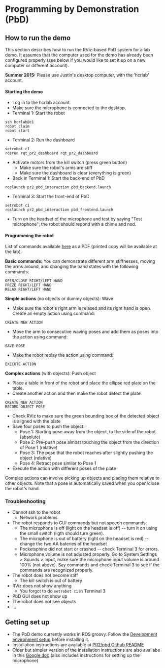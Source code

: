 # Programming by Demonstration (PbD)

## How to run the demo

This section describes how to run the RViz-based PbD system for a lab demo. It assumes that the computer used for the demo has already been configured properly (see below if you would like to set it up on a new computer or different account).

**Summer 2015:** Please use Justin's desktop computer, with the 'hcrlab' account.

#### Starting the demo

* Log in to the hcrlab account.
* Make sure the microphone is connected to the desktop.
* Terminal 1: Start the robot
```
ssh hcrlab@c1
robot claim
robot start
```
* Terminal 2: Run the dashboard
```
setrobot c1
rosrun rqt_pr2_dashboard rqt_pr2_dashboard
```
* Activate motors from the kill switch (press green button)
   * Make sure the robot's arms are stiff
   * Make sure the dashboard is clear (everything is green)
* Back in Terminal 1: Start the back-end of PbD
```
roslaunch pr2_pbd_interaction pbd_backend.launch
```
* Terminal 3: Start the front-end of PbD
```
setrobot c1
roslaunch pr2_pbd_interaction pbd_frontend.launch
```
* Turn on the headset of the microphone and test by saying "Test microphone"; the robot should repond with a chime and nod.

#### Programming the robot

List of commands available [here](commands.pdf) as a PDF (printed copy will be available at the lab).

**Basic commands:** You can demonstrate different arm stiffnesses, moving the arms around, and changing the hand states with the following commands:
```
OPEN/CLOSE RIGHT/LEFT HAND
FREZE RIGHT/LEFT HAND
RELAX RIGHT/LEFT HAND
```

**Simple actions** (no objects or dummy objects): Wave
* Make sure the robot's right arm is relaxed and its right hand is open. Create an empty action using command:
```
CREATE NEW ACTION
```
* Move the arm to consecutive waving poses and add them as poses into the action using command:
```
SAVE POSE
```
* Make the robot replay the action using command:
```
EXECUTE ACTION
```

**Complex actions** (with objects): Push object
* Place a table in front of the robot and place the ellipse red plate on the table.
* Create another action and then make the robot detect the plate:
```
CREATE NEW ACTION
RECORD OBJECT POSE
```
* Check RViz to make sure the green bounding box of the detected object is aligned with the plate
* Save four poses to push the object:
   * Pose 1: Starting pose away from the object, to the side of the robot (absolute)
   * Pose 2: Pre-push pose almost touching the object from the direction of Pose 1 (relative)
   * Pose 3: The pose that the robot reaches after slightly pushing the object (relative)
   * Pose 4: Retract pose similar to Pose 1
* Execute the action with different poses of the plate

Complex actions can involve picking up objects and plading them relative to other objects. Note that a pose is automatically saved when you open/close the robot's hand.

### Troubleshooting

* Cannot ssh to the robot
   * Network problems
* The robot responds to GUI commands but not speech commands:
   * The microphone is off (light on the headset is off) -- turn it on using the small switch (ligth should turn green).
   * The microphone is out of battery (light on the headset is red) -- change the two AA bateries of the headset
   * Pocketsphinx did not start or crashed -- check Terminal 3 for errors.
   * Microphone volume is not adjusted properly. Go to System Settings > Sounds > Input, make sure the microphone input volume is around 100% (not above). Say commands and check Terminal 3 to see if the commands are recognized properly.
* The robot does not become stiff
    * The kill switch is out of battery
* RViz does not show anything
   * You forgot to do ```setrobot c1``` in Terminal 3
* PbD GUI does not show up
* The robot does not see objects
* ...


## Getting set up
- The PbD demo currently works in ROS groovy. Follow the [Development environment setup](https://github.com/hcrlab/wiki/tree/master/development_environment_setup) before installing it.
- Installation instructions are available at [PR2/pbd Github README](https://github.com/PR2/pr2_pbd#pr2-programming-by-demonstration)
- Older but simpler version of the installation instructions are also availabe in this [Google doc](https://docs.google.com/document/d/1N7hqa6YVgZ_CNCbshKKQrnkInWHVPQBgjMxb6hwm3mI/edit?usp=sharing) (also includes instructions for setting up the microphone)

